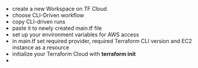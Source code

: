 - create a new Workspace on TF Cloud
- choose CLI-Driven workflow
- copy CLI-driven runs
- paste it to newly created main.tf file
- set up your environment variables for AWS access
- in main.tf set required provider, required Terraform CLI version and EC2 instance as a resource
- initialize your Terraform Cloud with **terraform init**
- 